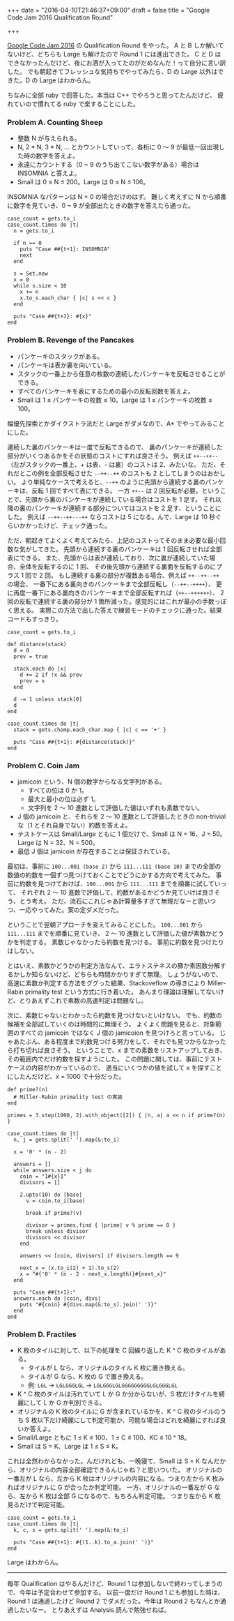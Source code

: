 +++
date = "2016-04-10T21:46:37+09:00"
draft = false
title = "Google Code Jam 2016 Qualification Round"

+++

[Google Code Jam 2016](https://code.google.com/codejam/) の Qualification Round をやった。
A と B しか解いてないけど、どちらも Large も解けたので Round 1 には進出できた。
C と D はできなかったんだけど、夜にお酒が入ってたのがだめなんだ！って自分に言い訳した。
でも朝起きてフレッシュな気持ちでやってみたら、D の Large 以外はできた。D の Large はわからん。

ちなみに全部 ruby で回答した。本当は C++ でやろうと思ってたんだけど、
疲れていので慣れてる ruby で楽することにした。

### Problem A. Counting Sheep

- 整数 N が与えられる。
- N, 2 * N, 3 * N, ... とカウントしていって、各桁に 0 〜 9 が最低一回出現した時の数字を答えよ。
- 永遠にカウントする（0 ~ 9 のうち出てこない数字がある）場合は INSOMNIA と答えよ。
- Small は 0 ≤ N ≤ 200。Large は 0 ≤ N ≤ 106。

INSOMNIA なパターンは N = 0 の場合だけのはず。
難しく考えずに N から順番に数字を見ていき、0 ~ 9 が全部出たときの数字を答えたら通った。

```
case_count = gets.to_i
case_count.times do |t|
  n = gets.to_i

  if n == 0
    puts "Case ##{t+1}: INSOMNIA"
    next
  end

  s = Set.new
  x = 0
  while s.size < 10
    x += n
    x.to_s.each_char { |c| s << c }
  end

  puts "Case ##{t+1}: #{x}"
end
```

### Problem B. Revenge of the Pancakes

- パンケーキのスタックがある。
- パンケーキは表か裏を向いている。
- スタックの一番上から任意の枚数の連続したパンケーキを反転させることができる。
- すべてのパンケーキを表にするための最小の反転回数を答えよ。
- Small は 1 ≤ パンケーキの枚数 ≤ 10。Large は 1 ≤ パンケーキの枚数 ≤ 100。

幅優先探索とかダイクストラ法だと Large がダメなので、A* でやってみることにした。

連続した裏のパンケーキは一度で反転できるので、
裏のパンケーキが連続した部分がいくつあるかをその状態のコストにすれば良さそう。
例えば `++--++--`（左がスタックの一番上、+ は表、- は裏）のコストは 2、みたいな。
ただ、それだとこの例を全部反転させた `--++--++` のコストも 2 としてしまうのはおかしい。
より単純なケースで考えると、`--++` のように先頭から連続する裏のパンケーキは、反転 1 回ですべて表にできる。
一方 `++--` は 2 回反転が必要。ということで、先頭から裏のパンケーキが連続している場合はコストを 1 足す。
それ以降の裏のパンケーキが連続する部分についてはコストを 2 足す、ということにした。
例えば `--++--++---++` ならコストは 5 になる。んで、Large は 10 秒ぐらいかかったけど、チェック通った。

ただ、朝起きてよくよく考えてみたら、上記のコストってそのまま必要な最小回数な気がしてきた。
先頭から連続する裏のパンケーキは 1 回反転させれば全部表にできる。
また、先頭からは表が連続しており、次に裏が連続していた場合、全体を反転するのに 1 回、
その後先頭から連続する裏面を反転するのにプラス 1 回で 2 回。
もし連続する裏の部分が複数ある場合、例えば `++--++--++` の場合、
一番下にある裏向きのパンケーキまで全部反転し（`--++--++++`）、
更に再度一番下にある裏向きのパンケーキまで全部反転すれば（`++--++++++`）、
2 回の反転で連続する裏の部分が 1 箇所減った。感覚的にはこれが最小の手数っぽく思える。
実際この方法で出した答えで練習モードのチェックに通った。結果コードもすっきり。

```
case_count = gets.to_i

def distance(stack)
  d = 0
  prev = true

  stack.each do |x|
    d += 2 if !x && prev
    prev = x
  end

  d -= 1 unless stack[0]
  d
end

case_count.times do |t|
  stack = gets.chomp.each_char.map { |c| c == '+' }

  puts "Case ##{t+1}: #{distance(stack)}"
end
```

### Problem C. Coin Jam

- jamicoin という、N 個の数字からなる文字列がある。
  - すべての位は 0 か 1。
  - 最大と最小の位は必ず 1。
  - 文字列を 2 〜 10 進数として評価した値はいずれも素数でない。
- J 個の jamicoin と、それらを 2 〜 10 進数として評価したときの non-trivial な（1 とそれ自身でない）約数を答えよ。
- テストケースは Small/Large ともに 1 個だけで、Small は N = 16、J = 50。Large は N = 32、N = 500。
- 最低 J 個は jamicoin が存在することは保証されている。

最初は、事前に `100...001 (base 2)` から `111...111 (base 10)` までの全部の数値の約数を一個ずつ見つけておくことでどうにかする方向で考えてみた。
事前に約数を見つけておけば、`100...001` から `111...111` までを順番に試していって、
それぞれ 2 〜 10 進数で評価して、約数があるかどうか見ていけば良さそう、とう考え。
ただ、流石にこれじゃあ計算量多すぎて無理だなーと思いつつ、一応やってみた。案の定ダメだった。

ということで翌朝アプローチを変えてみることにした。
`100...001` から `111...111` までを順番に見ていき、
2 〜 10 進数として評価した値が素数かどうかを判定する。
素数じゃなかったら約数を見つける。
事前に約数を見つけたりはしない。

とはいえ、素数かどうかの判定方法なんて、エラトステネスの篩か素因数分解するかしか知らないけど、どちらも時間かかりすぎて無理。
しょうがないので、高速に素数か判定する方法をググった結果、Stackoveflow の導きにより Miller-Rabin primality test という方式に行き着いた。
あんまり理論は理解してないけど、とりあえずこれで素数の高速判定は問題なし。

次に、素数じゃないとわかったら約数を見つけないといけない。
でも、約数の候補を全部試していくのは時間的に無理そう。
よくよく問題を見ると、対象範囲のすべての jamicoin ではなく J 個の jamicoion を見つけろと言っている。
じゃあたぶん、ある程度まで約数見つける努力をして、それでも見つからなかったら打ち切れば良さそう。
ということで、x までの素数をリストアップしておき、その範囲内でだけ約数を探すようにした。
この問題に関しては、事前にテストケースの内容がわかっているので、
適当にいくつかの値を試して x を探すことにしたんだけど、x = 1000 で十分だった。

```
def prime?(n)
  # Miller-Rabin primality test の実装
end

primes = 3.step(1000, 2).with_object([2]) { |n, a| a << n if prime?(n) }

case_count.times do |t|
  n, j = gets.split(' ').map(&:to_i)

  x = '0' * (n - 2)

  answers = []
  while answers.size < j do
    coin = "1#{x}1"
    divisors = []

    2.upto(10) do |base|
      v = coin.to_i(base)

      break if prime?(v)

      divisor = primes.find { |prime| v % prime == 0 }
      break unless divisor
      divisors << divisor
    end

    answers << [coin, divisors] if divisors.length == 9

    next_x = (x.to_i(2) + 1).to_s(2)
    x = "#{'0' * (n - 2 - next_x.length)}#{next_x}"
  end

  puts "Case ##{t+1}:"
  answers.each do |coin, divs|
    puts "#{coin} #{divs.map(&:to_s).join(' ')}"
  end
end
```

### Problem D. Fractiles

- K 枚のタイルに対して、以下の処理を C 回繰り返した K ^ C 枚のタイルがある。
  - タイルが L なら、オリジナルのタイル K 枚に置き換える。
  - タイルが G なら、K 枚の G で置き換える。
  - 例: `LGL` -> `LGLGGGLGL` -> `LGLGGGLGLGGGGGGGGGLGLGGGLGL`
- K ^ C 枚のタイルは汚れていて L か G か分からないが、S 枚だけタイルを綺麗にして L か G か判別できる。
- オリジナルの K 枚のタイルに G が含まれているかを、K ^ C 枚のタイルのうち S 枚以下だけ綺麗にして判定可能か、可能な場合はどれを綺麗にすれば良いか答えよ。
- Small/Large ともに 1 ≤ K ≤ 100、1 ≤ C ≤ 100、KC ≤ 10 ^ 18。
- Small は S = K、Large は 1 ≤ S ≤ K。

これは全然わからなかった。んだけれども、一晩寝て、Small は S = K なんだから、オリジナルの内容全部確認できるんじゃね？と思いついた。
オリジナルの一番左が L なら、左から K 枚はオリジナルの内容になる。つまり左から K 枚みればオリジナルに G が合ったか判定可能。
一方、オリジナルの一番左が G なら、左から K 枚は全部 G になるので、もちろん判定可能。
つまり左から K 枚見るだけで判定可能。

```
case_count = gets.to_i
case_count.times do |t|
  k, c, s = gets.split(' ').map(&:to_i)

  puts "Case ##{t+1}: #{(1..k).to_a.join(' ')}"
end
```

Large はわからん。

---

毎年 Qualification はやるんだけど、Round 1 は参加しないで終わってしまうので、今年は予定合わせて参加する。
以前一度だけ Round 1 にも参加した時は、Round 1 は通過したけど Round 2 でダメだった。今年は Round 2 もなんとか通過したいなー。
とりあえずは Analysis 読んで勉強せねば。
